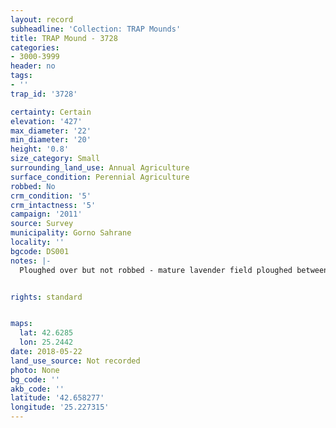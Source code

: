 ```yaml
---
layout: record
subheadline: 'Collection: TRAP Mounds'
title: TRAP Mound - 3728
categories:
- 3000-3999
header: no
tags:
- ''
trap_id: '3728'

certainty: Certain
elevation: '427'
max_diameter: '22'
min_diameter: '20'
height: '0.8'
size_category: Small
surrounding_land_use: Annual Agriculture
surface_condition: Perennial Agriculture
robbed: No
crm_condition: '5'
crm_intactness: '5'
campaign: '2011'
source: Survey
municipality: Gorno Sahrane
locality: ''
bgcode: DS001
notes: |-
  Ploughed over but not robbed - mature lavender field ploughed between rows of plants.


rights: standard


maps:
  lat: 42.6285
  lon: 25.2442
date: 2018-05-22
land_use_source: Not recorded
photo: None
bg_code: ''
akb_code: ''
latitude: '42.658277'
longitude: '25.227315'
---
```


